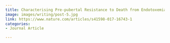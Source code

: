 ```yaml
---
title: Characterising Pre-pubertal Resistance to Death from Endotoxemia
image: images/writing/post-5.jpg
link: https://www.nature.com/articles/s41598-017-16743-1
categories:
- Journal Article

---
```

